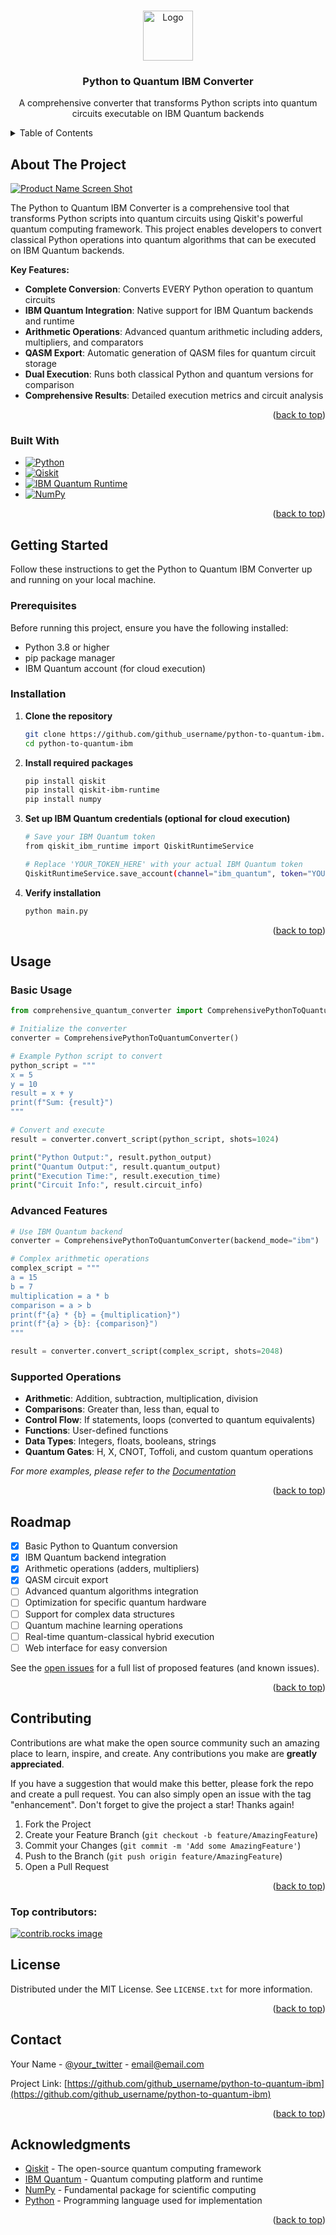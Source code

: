 <!-- Improved compatibility of back to top link: See: https://github.com/othneildrew/Best-README-Template/pull/73 -->

<a id="readme-top"></a>

<!--
*** Thanks for checking out this project. If you have a suggestion
*** that would make this better, please fork the repo and create a pull request
*** or simply open an issue with the tag "enhancement".
*** Don't forget to give the project a star!
*** Thanks again! Now go create something AMAZING! :D
-->

<!-- PROJECT LOGO -->
<br />
<div align="center">
  <a href="https://github.com/github_username/python-to-quantum-ibm">
    <img src="https://github.com/user-attachments/assets/0ae1b6d5-1a62-4b41-b2c7-c595a0460497" alt="Logo" width="80" height="80">
  </a>

<h3 align="center">Python to Quantum IBM Converter</h3>

  <p align="center">
    A comprehensive converter that transforms Python scripts into quantum circuits executable on IBM Quantum backends
  </p>
</div>

<!-- TABLE OF CONTENTS -->
<details>
  <summary>Table of Contents</summary>
  <ol>
    <li>
      <a href="#about-the-project">About The Project</a>
      <ul>
        <li><a href="#built-with">Built With</a></li>
      </ul>
    </li>
    <li>
      <a href="#getting-started">Getting Started</a>
      <ul>
        <li><a href="#prerequisites">Prerequisites</a></li>
        <li><a href="#installation">Installation</a></li>
      </ul>
    </li>
    <li><a href="#usage">Usage</a></li>
    <li><a href="#roadmap">Roadmap</a></li>
    <li><a href="#contributing">Contributing</a></li>
    <li><a href="#license">License</a></li>
    <li><a href="#contact">Contact</a></li>
    <li><a href="#acknowledgments">Acknowledgments</a></li>
  </ol>
</details>

<!-- ABOUT THE PROJECT -->

## About The Project

[![Product Name Screen Shot][product-screenshot]](https://example.com)

The Python to Quantum IBM Converter is a comprehensive tool that transforms Python scripts into quantum circuits using Qiskit's powerful quantum computing framework. This project enables developers to convert classical Python operations into quantum algorithms that can be executed on IBM Quantum backends.

**Key Features:**
- **Complete Conversion**: Converts EVERY Python operation to quantum circuits
- **IBM Quantum Integration**: Native support for IBM Quantum backends and runtime
- **Arithmetic Operations**: Advanced quantum arithmetic including adders, multipliers, and comparators
- **QASM Export**: Automatic generation of QASM files for quantum circuit storage
- **Dual Execution**: Runs both classical Python and quantum versions for comparison
- **Comprehensive Results**: Detailed execution metrics and circuit analysis

<p align="right">(<a href="#readme-top">back to top</a>)</p>

### Built With

- [![Python][Python.org]][Python-url]
- [![Qiskit][Qiskit.org]][Qiskit-url]
- [![IBM Quantum Runtime][IBM-Quantum.org]][IBM-Quantum-url]
- [![NumPy][NumPy.org]][NumPy-url]

<p align="right">(<a href="#readme-top">back to top</a>)</p>

<!-- GETTING STARTED -->

## Getting Started

Follow these instructions to get the Python to Quantum IBM Converter up and running on your local machine.

### Prerequisites

Before running this project, ensure you have the following installed:

- Python 3.8 or higher
- pip package manager
- IBM Quantum account (for cloud execution)

### Installation

1. **Clone the repository**
   ```sh
   git clone https://github.com/github_username/python-to-quantum-ibm.git
   cd python-to-quantum-ibm
   ```

2. **Install required packages**
   ```sh
   pip install qiskit
   pip install qiskit-ibm-runtime
   pip install numpy
   ```

3. **Set up IBM Quantum credentials (optional for cloud execution)**
   ```sh
   # Save your IBM Quantum token
   from qiskit_ibm_runtime import QiskitRuntimeService

   # Replace 'YOUR_TOKEN_HERE' with your actual IBM Quantum token
   QiskitRuntimeService.save_account(channel="ibm_quantum", token="YOUR_TOKEN_HERE")
   ```

4. **Verify installation**
   ```sh
   python main.py
   ```

<p align="right">(<a href="#readme-top">back to top</a>)</p>

<!-- USAGE EXAMPLES -->

## Usage

### Basic Usage

```python
from comprehensive_quantum_converter import ComprehensivePythonToQuantumConverter

# Initialize the converter
converter = ComprehensivePythonToQuantumConverter()

# Example Python script to convert
python_script = """
x = 5
y = 10
result = x + y
print(f"Sum: {result}")
"""

# Convert and execute
result = converter.convert_script(python_script, shots=1024)

print("Python Output:", result.python_output)
print("Quantum Output:", result.quantum_output)
print("Execution Time:", result.execution_time)
print("Circuit Info:", result.circuit_info)
```

### Advanced Features

```python
# Use IBM Quantum backend
converter = ComprehensivePythonToQuantumConverter(backend_mode="ibm")

# Complex arithmetic operations
complex_script = """
a = 15
b = 7
multiplication = a * b
comparison = a > b
print(f"{a} * {b} = {multiplication}")
print(f"{a} > {b}: {comparison}")
"""

result = converter.convert_script(complex_script, shots=2048)
```

### Supported Operations

- **Arithmetic**: Addition, subtraction, multiplication, division
- **Comparisons**: Greater than, less than, equal to
- **Control Flow**: If statements, loops (converted to quantum equivalents)
- **Functions**: User-defined functions
- **Data Types**: Integers, floats, booleans, strings
- **Quantum Gates**: H, X, CNOT, Toffoli, and custom quantum operations

_For more examples, please refer to the [Documentation](https://example.com)_

<p align="right">(<a href="#readme-top">back to top</a>)</p>

<!-- ROADMAP -->

## Roadmap

- [x] Basic Python to Quantum conversion
- [x] IBM Quantum backend integration
- [x] Arithmetic operations (adders, multipliers)
- [x] QASM circuit export
- [ ] Advanced quantum algorithms integration
- [ ] Optimization for specific quantum hardware
- [ ] Support for complex data structures
- [ ] Quantum machine learning operations
- [ ] Real-time quantum-classical hybrid execution
- [ ] Web interface for easy conversion

See the [open issues](https://github.com/github_username/python-to-quantum-ibm/issues) for a full list of proposed features (and known issues).

<p align="right">(<a href="#readme-top">back to top</a>)</p>

<!-- CONTRIBUTING -->

## Contributing

Contributions are what make the open source community such an amazing place to learn, inspire, and create. Any contributions you make are **greatly appreciated**.

If you have a suggestion that would make this better, please fork the repo and create a pull request. You can also simply open an issue with the tag "enhancement".
Don't forget to give the project a star! Thanks again!

1. Fork the Project
2. Create your Feature Branch (`git checkout -b feature/AmazingFeature`)
3. Commit your Changes (`git commit -m 'Add some AmazingFeature'`)
4. Push to the Branch (`git push origin feature/AmazingFeature`)
5. Open a Pull Request

<p align="right">(<a href="#readme-top">back to top</a>)</p>

### Top contributors:

<a href="https://github.com/github_username/python-to-quantum-ibm/graphs/contributors">
  <img src="https://contrib.rocks/image?repo=github_username/python-to-quantum-ibm" alt="contrib.rocks image" />
</a>

<!-- LICENSE -->

## License

Distributed under the MIT License. See `LICENSE.txt` for more information.

<p align="right">(<a href="#readme-top">back to top</a>)</p>

<!-- CONTACT -->

## Contact

Your Name - [@your_twitter](https://twitter.com/your_twitter) - email@email.com

Project Link: [https://github.com/github_username/python-to-quantum-ibm](https://github.com/github_username/python-to-quantum-ibm)

<p align="right">(<a href="#readme-top">back to top</a>)</p>

<!-- ACKNOWLEDGMENTS -->

## Acknowledgments

* [Qiskit](https://qiskit.org/) - The open-source quantum computing framework
* [IBM Quantum](https://quantum-computing.ibm.com/) - Quantum computing platform and runtime
* [NumPy](https://numpy.org/) - Fundamental package for scientific computing
* [Python](https://python.org/) - Programming language used for implementation

<p align="right">(<a href="#readme-top">back to top</a>)</p>

<!-- MARKDOWN LINKS & IMAGES -->
<!-- https://www.markdownguide.org/basic-syntax/#reference-style-links -->

[contributors-shield]: https://img.shields.io/github/contributors/github_username/python-to-quantum-ibm.svg?style=for-the-badge
[contributors-url]: https://github.com/github_username/python-to-quantum-ibm/graphs/contributors
[forks-shield]: https://img.shields.io/github/forks/github_username/python-to-quantum-ibm.svg?style=for-the-badge
[forks-url]: https://github.com/github_username/python-to-quantum-ibm/network/members
[stars-shield]: https://img.shields.io/github/stars/github_username/python-to-quantum-ibm.svg?style=for-the-badge
[stars-url]: https://github.com/github_username/python-to-quantum-ibm/stargazers
[issues-shield]: https://img.shields.io/github/issues/github_username/python-to-quantum-ibm.svg?style=for-the-badge
[issues-url]: https://github.com/github_username/python-to-quantum-ibm/issues
[license-shield]: https://img.shields.io/github/license/github_username/python-to-quantum-ibm.svg?style=for-the-badge
[license-url]: https://github.com/github_username/python-to-quantum-ibm/blob/master/LICENSE.txt
[linkedin-shield]: https://img.shields.io/badge/-LinkedIn-black.svg?style=for-the-badge&logo=linkedin&colorB=555
[linkedin-url]: https://linkedin.com/in/your_linkedin
[product-screenshot]: https://github.com/user-attachments/assets/75adc7aa-7719-4c4f-a9bb-3ba847e12e9f
[Python.org]: https://img.shields.io/badge/Python-3776AB?style=for-the-badge&logo=python&logoColor=white
[Python-url]: https://python.org/
[Qiskit.org]: https://img.shields.io/badge/Qiskit-6929C4?style=for-the-badge&logo=qiskit&logoColor=white
[Qiskit-url]: https://qiskit.org/
[IBM-Quantum.org]: https://img.shields.io/badge/IBM%20Quantum-052FAD?style=for-the-badge&logo=ibm&logoColor=white
[IBM-Quantum-url]: https://quantum-computing.ibm.com/
[NumPy.org]: https://img.shields.io/badge/NumPy-013243?style=for-the-badge&logo=numpy&logoColor=white
[NumPy-url]: https://numpy.org/
